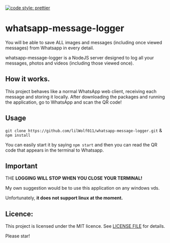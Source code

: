[![code style: prettier](https://img.shields.io/badge/code_style-prettier-ff69b4.svg?style=flat-square)](https://github.com/prettier/prettier)

# whatsapp-message-logger

You will be able to save ALL images and messages (including once viewed messages) from Whatsapp in every detail.

whatsapp-message-logger is a NodeJS server designed to log all your messages, photos and videos (including those viewed once).

## How it works.

This project behaves like a normal WhatsApp web client, receiving each message and storing it locally. After downloading the packages and running the application, go to WhatsApp and scan the QR code!

## Usage
```git clone https://github.com/lilWolf011/whatsapp-message-logger.git```
&
```npm install```

You can easily start it by saying ```npm start``` and then you can read the QR code that appears in the terminal to Whatsapp.

## Important

THE **LOGGING WILL STOP WHEN YOU CLOSE YOUR TERMINAL!**

My own suggestion would be to use this application on any windows vds.

Unfortunately, **it does not support linux at the moment.**

## Licence:

This project is licensed under the MIT licence. See [LICENSE FILE](LICENSE) for details.

Please star!
